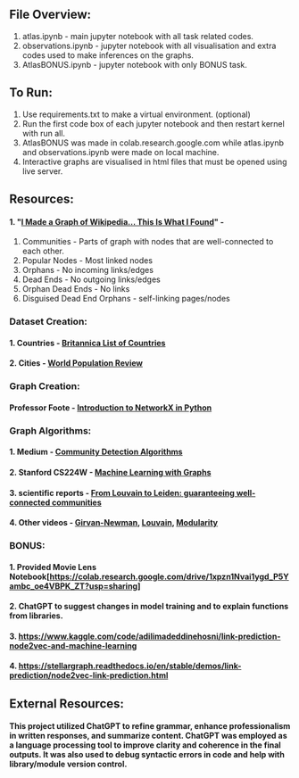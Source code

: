 ## File Overview:
1. atlas.ipynb - main jupyter notebook with all task related codes.
2. observations.ipynb - jupyter notebook with all visualisation and extra codes used to make inferences on the graphs.
3. AtlasBONUS.ipynb - jupyter notebook with only BONUS task.

## To Run:
1. Use requirements.txt to make a virtual environment. (optional)
2. Run the first code box of each jupyter notebook and then restart kernel with run all.
3. AtlasBONUS was made in colab.research.google.com while atlas.ipynb and observations.ipynb were made on local machine.
4. Interactive graphs are visualised in html files that must be opened using live server.

## Resources:

#### 1. "[I Made a Graph of Wikipedia... This Is What I Found](https://www.youtube.com/watch?v=JheGL6uSF-4&t=117s)" -

1. Communities - Parts of graph with nodes that are well-connected to each other.
2. Popular Nodes - Most linked nodes
3. Orphans - No incoming links/edges
4. Dead Ends - No outgoing links/edges
5. Orphan Dead Ends - No links
6. Disguised Dead End Orphans - self-linking pages/nodes

### Dataset Creation:

#### 1. Countries - [Britannica List of Countries](https://www.britannica.com/topic/list-of-countries-1993160)

#### 2. Cities - [World Population Review](https://worldpopulationreview.com/cities)

### Graph Creation:

#### Professor Foote - [Introduction to NetworkX in Python](https://youtu.be/flwcAf1_1RU?si=LdETHzpgO6Ijo4dX)

### Graph Algorithms:

#### 1. Medium - [Community Detection Algorithms](https://medium.com/towards-data-science/community-detection-algorithms-9bd8951e7dae)
#### 2. Stanford CS224W - [Machine Learning with Graphs](https://www.youtube.com/playlist?list=PLoROMvodv4rPLKxIpqhjhPgdQy7imNkDn)
#### 3. scientific reports - [From Louvain to Leiden: guaranteeing well-connected communities](https://www.nature.com/articles/s41598-019-41695-z)
#### 4. Other videos - [Girvan-Newman](https://www.youtube.com/watch?v=2KHfVp8HN_g), [Louvain](https://www.youtube.com/watch?v=akfiGPBtCuM), [Modularity](https://www.youtube.com/watch?v=0zuiLBOIcsw)

### BONUS:
#### 1. Provided Movie Lens Notebook[https://colab.research.google.com/drive/1xpzn1Nvai1ygd_P5Yambc_oe4VBPK_ZT?usp=sharing]
#### 2. ChatGPT to suggest changes in model training and to explain functions from libraries.
#### 3. https://www.kaggle.com/code/adilimadeddinehosni/link-prediction-node2vec-and-machine-learning
#### 4. https://stellargraph.readthedocs.io/en/stable/demos/link-prediction/node2vec-link-prediction.html

## External Resources:
#### This project utilized ChatGPT to refine grammar, enhance professionalism in written responses, and summarize content. ChatGPT was employed as a language processing tool to improve clarity and coherence in the final outputs. It was also used to debug syntactic errors in code and help with library/module version control.